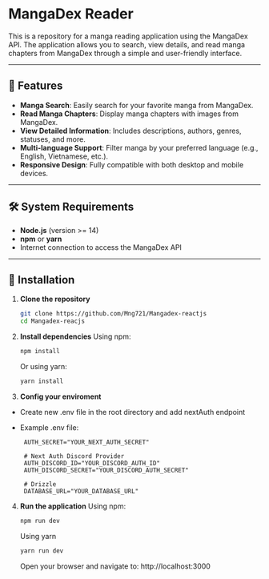 # MangaDex Reader

This is a repository for a manga reading application using the MangaDex API. The application allows you to search, view details, and read manga chapters from MangaDex through a simple and user-friendly interface.

---

## 🚀 Features

- **Manga Search**: Easily search for your favorite manga from MangaDex.
- **Read Manga Chapters**: Display manga chapters with images from MangaDex.
- **View Detailed Information**: Includes descriptions, authors, genres, statuses, and more.
- **Multi-language Support**: Filter manga by your preferred language (e.g., English, Vietnamese, etc.).
- **Responsive Design**: Fully compatible with both desktop and mobile devices.

---

## 🛠️ System Requirements

- **Node.js** (version >= 14)
- **npm** or **yarn**
- Internet connection to access the MangaDex API

---

## 🔧 Installation

1. **Clone the repository**

   ```bash
   git clone https://github.com/Mng721/Mangadex-reactjs
   cd Mangadex-reacjs
   ```

2. **Install dependencies** Using npm:

   ```bash
   npm install
   ```

   Or using yarn:

   ```bash
   yarn install
   ```

3. **Config your enviroment**

- Create new .env file in the root directory and add nextAuth endpoint
- Example .env file:

  ```env
   AUTH_SECRET="YOUR_NEXT_AUTH_SECRET"

   # Next Auth Discord Provider
   AUTH_DISCORD_ID="YOUR_DISCORD_AUTH_ID"
   AUTH_DISCORD_SECRET="YOUR_DISCORD_AUTH_SECRET"

   # Drizzle
   DATABASE_URL="YOUR_DATABASE_URL"

  ```

4. **Run the application** Using npm:

   ```bash
   npm run dev
   ```

   Using yarn

   ```bash
   yarn run dev
   ```

   Open your browser and navigate to: http://localhost:3000
